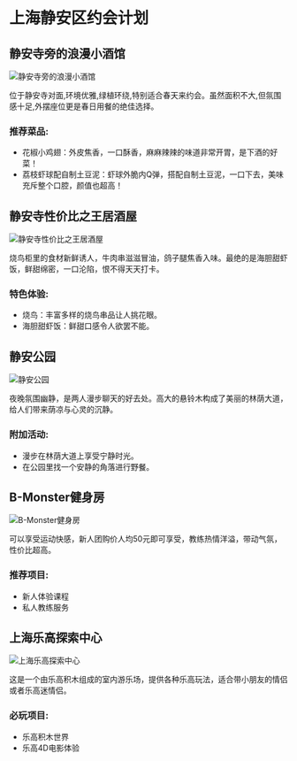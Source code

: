 # 上海静安区约会计划

## 静安寺旁的浪漫小酒馆

![静安寺旁的浪漫小酒馆](romantic_wine_bar.jpg)

位于静安寺对面,环境优雅,绿植环绕,特别适合春天来约会。虽然面积不大,但氛围感十足,外摆座位更是春日用餐的绝佳选择。

### 推荐菜品:
- 花椒小鸡翅：外皮焦香，一口酥香，麻麻辣辣的味道非常开胃，是下酒的好菜！
- 荔枝虾球配自制土豆泥：虾球外脆内Q弹，搭配自制土豆泥，一口下去，美味充斥整个口腔，颜值也超高！

## 静安寺性价比之王居酒屋

![静安寺性价比之王居酒屋](jiumiwang.jpg)

烧鸟柜里的食材新鲜诱人，牛肉串滋滋冒油，鸽子腿焦香入味。最绝的是海胆甜虾饭，鲜甜绵密，一口沦陷，恨不得天天打卡。

### 特色体验:
- 烧鸟：丰富多样的烧鸟串品让人挑花眼。
- 海胆甜虾饭：鲜甜口感令人欲罢不能。

## 静安公园

![静安公园](jing_an_park.jpg)

夜晚氛围幽静，是两人漫步聊天的好去处。高大的悬铃木构成了美丽的林荫大道，给人们带来荫凉与心灵的沉静。

### 附加活动:
- 漫步在林荫大道上享受宁静时光。
- 在公园里找一个安静的角落进行野餐。

## B-Monster健身房

![B-Monster健身房](b_monster_gym.jpg)

可以享受运动快感，新人团购价人均50元即可享受，教练热情洋溢，带动气氛，性价比超高。

### 推荐项目:
- 新人体验课程
- 私人教练服务

## 上海乐高探索中心

![上海乐高探索中心](lego_center.jpg)

这是一个由乐高积木组成的室内游乐场，提供各种乐高玩法，适合带小朋友的情侣或者乐高迷情侣。

### 必玩项目:
- 乐高积木世界
- 乐高4D电影体验